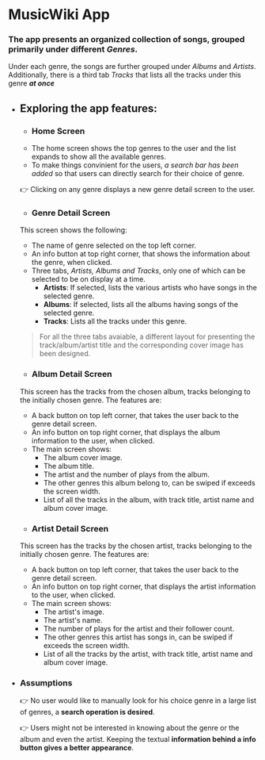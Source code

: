 # MusicWiki App
### The app presents an **organized collection of songs**, grouped primarily under different *Genres*. 
Under each genre, the songs are further grouped under *Albums* and *Artists*. Additionally, there 
is a third tab *Tracks* that lists all the tracks under this genre ***at once***

- ## Exploring the app features:

    - ### Home Screen
	- The home screen shows the top genres to the user and the list expands to show all the available genres.
	- To make things convinient for the users, *a _search bar_ has been added* so that users can directly search
	for their choice of genre.
	
	:point_right: Clicking on any genre displays a new genre detail screen to the user.
    
    - ### Genre Detail Screen
	 This screen shows the following:
	 - The name of genre selected on the top left corner.
	 - An info button at top right corner, that shows the information about the genre, when clicked.
	 - Three tabs, *Artists, Albums and Tracks*, only one of which can be selected to be on display at a time.
	   - **Artists**: If selected, lists the various artists who have songs in the selected genre.
	   - **Albums**: If selected, lists all the albums having songs of the selected genre.
	   - **Tracks**: Lists all the tracks under this genre.
	   
	 > For all the three tabs avaiable, a different layout for presenting the track/album/artist title and the corresponding cover image has been designed.
	 
    - ### Album Detail Screen
	This screen has the tracks from the chosen album, tracks belonging to the initially chosen genre. The features are:
	- A back button on top left corner, that takes the user back to the genre detail screen.
	- An info button on top right corner, that displays the album information to the user, when clicked.
	- The main screen shows:
	  - The album cover image.
	  - The album title.
	  - The artist and the number of plays from the album.
	  - The other genres this album belong to, can be swiped if exceeds the screen width.
	  - List of all the tracks in the album, with track title, artist name and album cover image.
    - ### Artist Detail Screen
	This screen has the tracks by the chosen artist, tracks belonging to the initially chosen genre. The features are:
	- A back button on top left corner, that takes the user back to the genre detail screen.
	- An info button on top right corner, that displays the artist information to the user, when clicked.
	- The main screen shows:
	  - The artist's image.
	  - The artist's name.
	  - The number of plays for the artist and their follower count.
	  - The other genres this artist has songs in, can be swiped if exceeds the screen width.
	  - List of all the tracks by the artist, with track title, artist name and album cover image.

- ### Assumptions

    :point_right: No user would like to manually look for his choice genre in a large list of genres,
		  a **search operation is desired**.
		  
    :point_right: Users might not be interested in knowing about the genre or the album and even the artist.
		  Keeping the textual **information behind a info button gives a better appearance**. 
